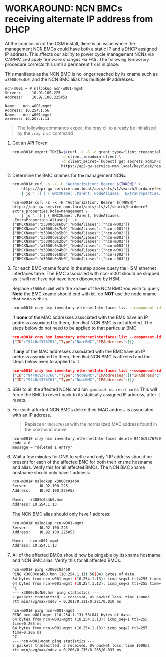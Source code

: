 # WORKAROUND: NCN BMCs receiving alternate IP address from DHCP

At the conclusion of the CSM install, there is an issue where the management NCN BMCs could have both a static IP and a DHCP assigned IP address. This affects our ability to power cycle management NCNs via CAPMC and apply firmware changes via FAS. The following temporary procedure corrects this until a permanent fix is in place.

This manifests as the NCN BMC is no longer reached by its xname such as `x3000c0s4b0`, and the NCN BMC alias has multiple IP addresses:
```
ncn-m001:~ # nslookup ncn-w001-mgmt
Server:		10.92.100.225
Address:	10.92.100.225#53

Name:	ncn-w001-mgmt
Address: 10.254.1.56
Name:	ncn-w001-mgmt
Address: 10.254.1.13
```

> The following commands expect the cray cli to already be initialized by the `cray init` command

1. Get an API Token
    ```bash
    ncn-m001# export TOKEN=$(curl -s -S -d grant_type=client_credentials \
                          -d client_id=admin-client \
                          -d client_secret=`kubectl get secrets admin-client-auth -o jsonpath='{.data.client-secret}' | base64 -d` \
                          https://api-gw-service-nmn.local/keycloak/realms/shasta/protocol/openid-connect/token | jq -r '.access_token')
    ```

2. Determine the BMC xnames for the management NCNs:
    ```bash
    ncn-m001# curl -s -k -H "Authorization: Bearer ${TOKEN}" \
        https://api-gw-service-nmn.local/apis/sls/v1/search/hardware?extra_properties.Role=Management \
        | jq '.[] | { BMCXName: .Parent, NodeAliases: .ExtraProperties.Aliases}' -c
    ```

    ```
    ncn-m001# curl -s -k -H "Authorization: Bearer ${TOKEN}" https://api-gw-service-nmn.local/apis/sls/v1/search/hardware?extra_properties.Role=Management \
        | jq '.[] | { BMCXName: .Parent, NodeAliases: .ExtraProperties.Aliases}' -c
    {"BMCXName":"x3000c0s6b0","NodeAliases":["ncn-w003"]}
    {"BMCXName":"x3000c0s7b0","NodeAliases":["ncn-s001"]}
    {"BMCXName":"x3000c0s5b0","NodeAliases":["ncn-w002"]}
    {"BMCXName":"x3000c0s1b0","NodeAliases":["ncn-m001"]}
    {"BMCXName":"x3000c0s2b0","NodeAliases":["ncn-m002"]}
    {"BMCXName":"x3000c0s3b0","NodeAliases":["ncn-m003"]}
    {"BMCXName":"x3000c0s4b0","NodeAliases":["ncn-w001"]}
    {"BMCXName":"x3000c0s8b0","NodeAliases":["ncn-s002"]}
    {"BMCXName":"x3000c0s9b0","NodeAliases":["ncn-s003"]}
    ```


2. For each BMC xname found in the step above query the HSM ethernet interfaces table. The BMC associated with ncn-m001 should be skipped, as it will not have not have been discovered by HSM. 
    
    Replace `x3000c0s4b0` with the xname of the NCN BMC you wish to query. __Note__ the BMC xname should end with `b0`, do __NOT__ use the node xname that ends with `n0`.
    ```bash
    ncn-m001# cray hsm inventory ethernetInterfaces list --component-id x3000c0s4b0 --format json | jq '.[] | {ID: .ID, Type: .Type, IPAddresses: .IPAddresses}' -c
    ```

    If __none__ of the MAC addresses associated with the BMC have an IP address associated to them, then that NCN BMC is not affected. The steps below do not need to be applied to that particular BMC.
    ```json
    ncn-m001# cray hsm inventory ethernetInterfaces list --component-id x3000c0s4b0 --format json | jq '.[] | {ID: .ID, Type: .Type, IPAddresses: .IPAddresses}' -c
    {"ID":"9440c9376761","Type":"NodeBMC","IPAddresses":[]}
    ```

    If __any__ of the MAC addresses associated with the BMC have an IP address associated to them, then that NCN BMC is affected and the steps below need to applied to it.
    ```json
    ncn-m001# cray hsm inventory ethernetInterfaces list --component-id x3000c0s4b0 --format json | jq '.[] | {ID: .ID, Type: .Type, IPAddresses: .IPAddresses}' -c
    {"ID":"9440c9376760","Type":"NodeBMC","IPAddresses":[{"IPAddress":"10.254.1.56"}]}
    {"ID":"9440c9376761","Type":"NodeBMC","IPAddresses":[]}
    ```

2. SSH to all the affected NCNs and run `ipmitool mc reset cold`. This will force the BMC to revert back to its statically assigned IP address, after it resets.

3. For each affected NCN BMCs delete their MAC address is associated with an IP address.
    > Replace `9440c9376760` with the normalized MAC address found in the command above
    ```
    ncn-m001# cray hsm inventory ethernetInterfaces delete 9440c9376760
    code = 0
    message = "deleted 1 entry"
    ```

4. Wait a few minutes for DNS to settle and only 1 IP address should be present for each of the affected BMC for both their xname hostname and alias. Verify this for all affected BMCs.
    The NCN BMC xname hostname should only have 1 address:
    ```bash
    ncn-m001# nslookup x3000c0s4b0
    Server:		10.92.100.225
    Address:	10.92.100.225#53

    Name:	x3000c0s4b0.hmn
    Address: 10.254.1.13
    ```

    The NCN BMC alias should only have 1 address:
    ```bash
    ncn-m001# nslookup ncn-w001-mgmt
    Server:		10.92.100.225
    Address:	10.92.100.225#53

    Name:	ncn-w001-mgmt
    Address: 10.254.1.13
    ```

5. All of the affected BMCs should now be pingable by its xname hostname and NCN BMC alias. Verify this for all affected BMCs.
    ```bash
    ncn-m001# ping x3000c0s4b0
    PING x3000c0s4b0.hmn (10.254.1.13) 56(84) bytes of data.
    64 bytes from ncn-w001-mgmt (10.254.1.13): icmp_seq=1 ttl=255 time=0.201 ms
    64 bytes from ncn-w001-mgmt (10.254.1.13): icmp_seq=2 ttl=255 time=0.221 ms
    ^C
    --- x3000c0s4b0.hmn ping statistics ---
    2 packets transmitted, 2 received, 0% packet loss, time 1000ms
    rtt min/avg/max/mdev = 0.201/0.211/0.221/0.010 ms
    ```

    ```
    ncn-m001# ping ncn-w001-mgmt
    PING ncn-w001-mgmt (10.254.1.13) 56(84) bytes of data.
    64 bytes from ncn-w001-mgmt (10.254.1.13): icmp_seq=1 ttl=255 time=0.265 ms
    64 bytes from ncn-w001-mgmt (10.254.1.13): icmp_seq=2 ttl=255 time=0.206 ms
    ^C
    --- ncn-w001-mgmt ping statistics ---
    2 packets transmitted, 2 received, 0% packet loss, time 1000ms
    rtt min/avg/max/mdev = 0.206/0.235/0.265/0.033 ms
    ```